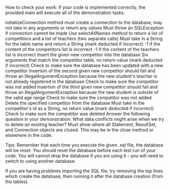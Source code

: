 How to check your work:
If your code is implemented correctly, the provided main will execute all of the demonstration tasks.

initializeConnection method must create a connection to the database, may not take in any arguments or return any values
        Must throw an SQLException if connection cannot be made
Use selectAllNames method to return a list of competitiors and a list of teachers (two separate calls)
         Must take in a String for the table name and return a String (mark deducted if incorrect)
         -1 if the content of the competitors list is incorrect
         -1 if the content of the teachers list is incorrect
Insert the given new competitor into the database
         Six arguments that match the competitor table, no return value (mark deducted if incorrect)
         Check to make sure the database has been updated with a new competitor
Insertion of the second given new competitor should fail and throw an IllegalArgumentException because the new student's teacher is not already registered in the database
        Check to make sure the competitor was not added
Insertion of the third given new competitor should fail and throw an IllegalArgumentException because the new student is outside of the valid age range
        Check to make sure the competitor was not added
Delete the specified competitor from the database
        Must take in the competitor's id as a String, no return value (mark deducted if incorrect)
        Check to make sure the competitor was deleted
Answer the following question in your demonstration:
        What data conflicts might arise when we try to delete an existing teacher?
Must show where all Statement, ResultSet, and Connection objects are closed. This may be in the close method or elsewhere in the code.


Tips:
Remember that each time you execute the given .sql file, the database will be reset. 
You should reset the database before each test run of your code.
You will cannot drop the database if you are using it - you will need to switch to using another database.

If you are having problems importing the SQL file, try removing the top lines which create the database, then running it after the database creation (from the tables).
